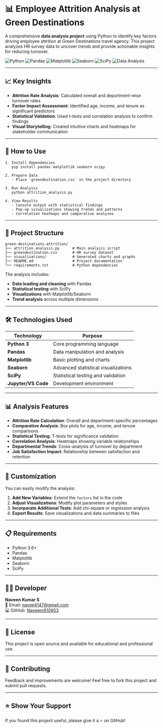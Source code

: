 # 📊 Employee Attrition Analysis at Green Destinations

A comprehensive **data analysis project** using Python to identify key factors driving employee attrition at Green Destinations travel agency. This project analyzes HR survey data to uncover trends and provide actionable insights for reducing turnover.

![Python](https://img.shields.io/badge/Python-3776AB?style=for-the-badge&logo=python&logoColor=white)
![Pandas](https://img.shields.io/badge/Pandas-150458?style=for-the-badge&logo=pandas&logoColor=white)
![Matplotlib](https://img.shields.io/badge/Matplotlib-11557C?style=for-the-badge&logo=python&logoColor=white)
![Seaborn](https://img.shields.io/badge/Seaborn-4B77B9?style=for-the-badge)
![SciPy](https://img.shields.io/badge/SciPy-8CAAE6?style=for-the-badge&logo=scipy&logoColor=white)
![Data Analysis](https://img.shields.io/badge/Data_Analysis-2C3E50?style=for-the-badge&logo=chart.js&logoColor=white)

---

## 📈 Key Insights

- **Attrition Rate Analysis**: Calculated overall and department-wise turnover rates  
- **Factor Impact Assessment**: Identified age, income, and tenure as significant predictors  
- **Statistical Validation**: Used t-tests and correlation analysis to confirm findings  
- **Visual Storytelling**: Created intuitive charts and heatmaps for stakeholder communication  

---

## 🚀 How to Use

```
1. Install Dependencies
   pip install pandas matplotlib seaborn scipy

2. Prepare Data
   - Place `greendestination.csv` in the project directory

3. Run Analysis
   python attrition_analysis.py

4. View Results
   - Console output with statistical findings
   - Pop-up visualizations showing trends and patterns
   - Correlation heatmaps and comparative analyses
```

---

## 📁 Project Structure

```
green-destinations-attrition/
├── attrition_analysis.py      # Main analysis script
├── greendestination.csv       # HR survey dataset
├── visualizations/            # Generated charts and graphs
├── README.md                  # Project documentation
└── requirements.txt           # Python dependencies
```

The analysis includes:
- **Data loading and cleaning** with Pandas  
- **Statistical testing** with SciPy  
- **Visualizations** with Matplotlib/Seaborn  
- **Trend analysis** across multiple dimensions  

---

## 🛠️ Technologies Used

| Technology      | Purpose                              |
|----------------|--------------------------------------|
| **Python 3**    | Core programming language            |
| **Pandas**      | Data manipulation and analysis       |
| **Matplotlib**  | Basic plotting and charts            |
| **Seaborn**     | Advanced statistical visualizations  |
| **SciPy**       | Statistical testing and validation   |
| **Jupyter/VS Code** | Development environment         |

---

## 📊 Analysis Features

- **Attrition Rate Calculation**: Overall and department-specific percentages  
- **Comparative Analysis**: Box plots for age, income, and tenure comparisons  
- **Statistical Testing**: T-tests for significance validation  
- **Correlation Analysis**: Heatmaps showing variable relationships  
- **Departmental Trends**: Cross-analysis of turnover by department  
- **Job Satisfaction Impact**: Relationship between satisfaction and retention  

---

## 🔧 Customization

You can easily modify the analysis:

1. **Add New Variables**: Extend the `factors` list in the code  
2. **Adjust Visualizations**: Modify plot parameters and styles  
3. **Incorporate Additional Tests**: Add chi-square or regression analysis  
4. **Export Results**: Save visualizations and data summaries to files  

---

## 📋 Requirements

- Python 3.6+  
- Pandas  
- Matplotlib  
- Seaborn  
- SciPy  

---

## 👨‍💻 Developer

**Naveen Kumar S**  
📧 Email: navee4147@gmail.com  
💻 GitHub: [Naveenr810953](https://github.com/Naveenr810953)  

---

## 📄 License

This project is open source and available for educational and professional use.

---

## 🤝 Contributing

Feedback and improvements are welcome! Feel free to fork this project and submit pull requests.

---

## ⭐️ Show Your Support

If you found this project useful, please give it a ⭐️ on GitHub!

